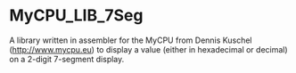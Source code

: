 # MyCPU_LIB_7Seg
A library written in assembler for the MyCPU from Dennis Kuschel (http://www.mycpu.eu) to display a value (either in hexadecimal or decimal) on a 2-digit 7-segment display.
